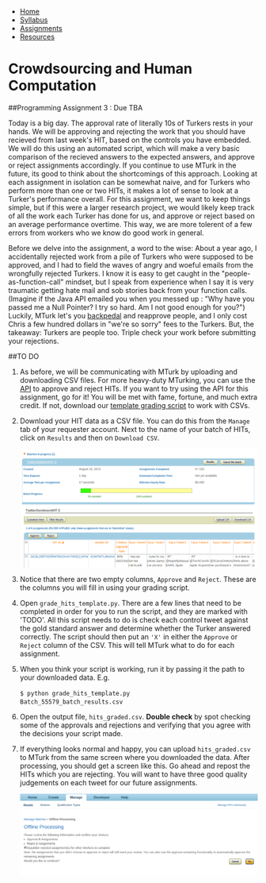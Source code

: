 <ul id="ProjectSubmenu">
    <li><a class="home" href="../index.html" title="Home">Home</a></li>
    <li><a class="syllabus" href="../syllabus.html" title="Syllabus">Syllabus</a></li>
    <li><a class="assignments" href="../assignments.html" title="Assignments">Assignments</a></li>
    <li><a class="resources" href="../resources.html" title="Resources">Resources</a></li>
</ul>

<link rel="stylesheet" type="text/css" href="../stylesheet.css" />

# Crowdsourcing and Human Computation

##Programming Assignment 3 : Due TBA

Today is a big day. The approval rate of literally 10s of Turkers rests in your hands. We will be approving and rejecting the work that you should have recieved from last week's HIT, based on the controls you have embedded. We will do this using an automated script, which will make a very basic comparison of the recieved answers to the expected answers, and approve or reject assignments accordingly. If you continue to use MTurk in the future, its good to think about the shortcomings of this approach. Looking at each assignment in isolation can be somewhat naive, and for Turkers who perform more than one or two HITs, it makes a lot of sense to look at a Turker's performance overall. For this assignment, we want to keep things simple, but if this were a larger research project, we would likely keep track of all the work each Turker has done for us, and approve or reject based on an average performance overtime. This way, we are more tolerent of a few errors from workers who we know do good work in general. 

Before we delve into the assignment, a word to the wise: About a year ago, I accidentally rejected work from a pile of Turkers who were supposed to be approved, and I had to field the waves of angry and woeful emails from the wrongfully rejected Turkers. I know it is easy to get caught in the "people-as-function-call" mindset, but I speak from experience when I say it is very traumatic getting hate mail and sob stories back from your function calls. (Imagine if the Java API emailed you when you messed up : "Why have you passed me a Null Pointer? I try so hard. Am I not good enough for you?") Luckily, MTurk let's you [backpedal](http://elliepavlick.blogspot.com/2012/09/mturk-approverejectedassignment-howto.html) and reapprove people, and I only cost Chris a few hundred dollars in "we're so sorry" fees to the Turkers. But, the takeaway: Turkers are people too. Triple check your work before submitting your rejections. 


##TO DO

1. As before, we will be communicating with MTurk by uploading and downloading CSV files. For more heavy-duty MTurking, you can use the [API](http://docs.aws.amazon.com/AWSMechTurk/latest/AWSMturkAPI/ApiReference_ApproveAssignmentOperation.html) to approve and reject HITs. If you want to try using the API for this assignment, go for it! You will be met with fame, fortune, and much extra credit. If not, download our [template grading script](downloads/grade_hits_template.py) to work with CSVs.

2. Download your HIT data as a CSV file. You can do this from the <code>Manage</code> tab of your requester account. Next to the name of your batch of HITs, click on <code>Results</code> and then on <code>Download CSV</code>. 

	<img src="../images/results.png" align="middle">
	<img src="../images/upload.png" align="middle">

3. Notice that there are two empty columns, <code>Approve</code> and <code>Reject</code>. These are the columns you will fill in using your grading script.

4. Open <code>grade&#95;hits&#95;template.py</code>. There are a few lines that need to be completed in order for you to run the script, and they are marked with 'TODO'. All this script needs to do is check each control tweet against the gold standard answer and determine whether the Turker answered correctly. The script should then put an <code>'X'</code> in either the <code>Approve</code> or <code>Reject</code> column of the CSV. This will tell MTurk what to do for each assignment. 

5. When you think your script is working, run it by passing it the path to your downloaded data. E.g.

	<code>$ python grade&#95;hits&#95;template.py Batch&#95;55579&#95;batch&#95;results.csv</code> 

6. Open the output file, <code>hits&#95;graded.csv</code>. <b>Double check</b> by spot checking some of the approvals and rejections and verifying that you agree with the decisions your script made. 

7. If everything looks normal and happy, you can upload <code>hits&#95;graded.csv</code> to MTurk from the same screen where you downloaded the data. After processing, you should get a screen like this. Go ahead and repost the HITs which you are rejecting. You will want to have three good quality judgements on each tweet for our future assignments.

	<img src="../images/approve-reject.png" align="middle">





 
